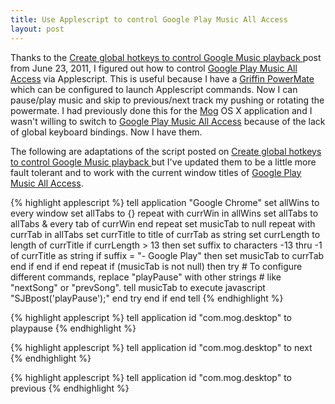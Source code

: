 ```yaml
---
title: Use Applescript to control Google Play Music All Access
layout: post
---
```


Thanks to the [Create global hotkeys to control Google Music playback ](http://hints.macworld.com/article.php?story=20110622061755509) post from June 23, 2011, I figured out how to control [Google Play Music All Access](https://play.google.com/about/music/) via Applescript.  This is useful because I have a [Griffin PowerMate](http://store.griffintechnology.com/powermate) which can be configured to launch Applescript commands.  Now I can pause/play music and skip to previous/next track my pushing or rotating the powermate.  I had previously done this for the [Mog](http://www.mog.com) OS X application and I wasn't willing to switch to [Google Play Music All Access](https://play.google.com/about/music/) because of the lack of global keyboard bindings.  Now I have them.

The following are adaptations of the script posted on [Create global hotkeys to control Google Music playback ](http://hints.macworld.com/article.php?story=20110622061755509) but I've updated them to be a little more fault tolerant and to work with the current window titles of [Google Play Music All Access](https://play.google.com/about/music/).

{% highlight applescript %}
tell application "Google Chrome"
  set allWins to every window
  set allTabs to {}
  repeat with currWin in allWins
    set allTabs to allTabs & every tab of currWin
  end repeat
  set musicTab to null
  repeat with currTab in allTabs
    set currTitle to title of currTab as string
    set currLength to length of currTitle
    if currLength > 13 then
      set suffix to characters -13 thru -1 of currTitle as string
      if suffix = "- Google Play" then
        set musicTab to currTab
      end if
    end if
  end repeat
  if (musicTab is not null) then
    try
      # To configure different commands, replace "playPause" with other strings
      # like "nextSong" or "prevSong".
      tell musicTab to execute javascript "SJBpost('playPause');"
    end try
  end if
end tell
{% endhighlight %}

{% highlight applescript %}
tell application id "com.mog.desktop" to playpause
{% endhighlight %}

{% highlight applescript %}
tell application id "com.mog.desktop" to next
{% endhighlight %}

{% highlight applescript %}
tell application id "com.mog.desktop" to previous
{% endhighlight %}
